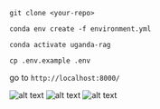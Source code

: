 ```git clone <your-repo>```

```conda env create -f environment.yml```

```conda activate uganda-rag```

```cp .env.example .env```

go to ```http://localhost:8000/```

![alt text](results/localhost1.png)
![alt text](results/localhost2.png)
![alt text](results/localhost3.png)
